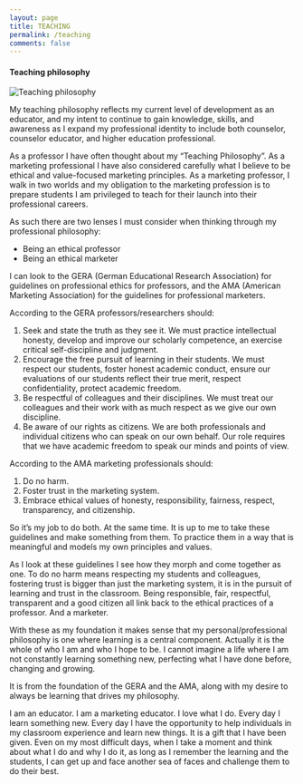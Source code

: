 ```yaml
---
layout: page
title: TEACHING 
permalink: /teaching
comments: false
---
```


#### Teaching philosophy

<div class="book">
<img src="{{ site.baseurl }}/assets/images/teaching_philosophy.jpeg" class="book__image" alt="Teaching philosophy">
<div class="book__text">

<p>
My teaching philosophy reflects my current level of development as an educator, and my intent to continue to gain knowledge, skills, and awareness as I expand my professional identity to include both counselor, counselor educator, and higher education professional.
</p>
<p>
As a professor I have often thought about my “Teaching Philosophy”. As a marketing professional I have also considered carefully what I believe to be ethical and value-focused marketing principles.  As a marketing professor, I walk in two worlds and my obligation to the marketing profession is to prepare students I am privileged to teach for their launch into their professional careers.
</p>

<p>
As such there are two lenses I must consider when thinking through my professional philosophy:
</p>

<ul>
<li>Being an ethical professor</li>
<li>Being an ethical marketer</li>
</ul>

<p>
I can look to the GERA (German Educational Research Association) for guidelines on professional ethics for professors, and the AMA (American Marketing Association) for the guidelines for professional marketers.
</p>
<p>
According to the GERA professors/researchers should:
</p>
<ol>
<li>
Seek and state the truth as they see it. We must practice intellectual honesty, develop and improve our scholarly competence, an exercise critical self-discipline and judgment.</li>
<li>
Encourage the free pursuit of learning in their students. We must respect our students, foster honest academic conduct, ensure our evaluations of our students reflect their true merit, respect confidentiality, protect academic freedom.</li>
<li>
Be respectful of colleagues and their disciplines. We must treat our colleagues and their work with as much respect as we give our own discipline.</li>
<li>
Be aware of our rights as citizens. We are both professionals and individual citizens who can speak on our own behalf. Our role requires that we have academic freedom to speak our minds and points of view.</li>

</ol>
<p>
According to the AMA marketing professionals should:
</p>

<ol>
<li>
Do no harm.</li>
<li>
Foster trust in the marketing system.</li>
<li>
Embrace ethical values of honesty, responsibility, fairness, respect, transparency, and citizenship.
</li>

</ol>

<p>
So it’s my job to do both. At the same time.  It is up to me to take these guidelines and make something from them. To practice them in a way that is meaningful and models my own principles and values.
</p>

<p>
As I look at these guidelines I see how they morph and come together as one. To do no harm means respecting my students and colleagues, fostering trust is bigger than just the marketing system, it is in the pursuit of learning and trust in the classroom. Being responsible, fair, respectful, transparent and a good citizen all link back to the ethical practices of a professor. And a marketer. 
</p>

<p>
With these as my foundation it makes sense that my personal/professional philosophy is one where learning is a central component. Actually it is the whole of who I am and who I hope to be. I cannot imagine a life where I am not constantly learning something new, perfecting what I have done before, changing and growing.
</p>

<p>
It is from the foundation of the GERA and the AMA, along with my desire to always be learning that drives my philosophy.
</p>

<p>
I am an educator. I am a marketing educator. I love what I do. Every day I learn something new. Every day I have the opportunity to help individuals in my classroom experience and learn new things. It is a gift that I have been given. Even on my most difficult days, when I take a moment and think about what I do and why I do it, as long as I remember the learning and the students, I can get up and face another sea of faces and challenge them to do their best.
</p>
